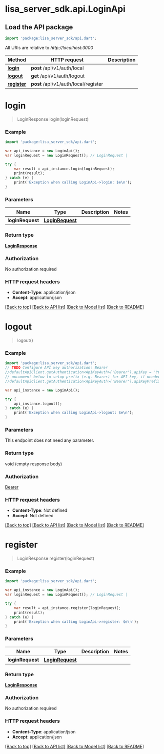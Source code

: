 # lisa_server_sdk.api.LoginApi

## Load the API package
```dart
import 'package:lisa_server_sdk/api.dart';
```

All URIs are relative to *http://localhost:3000*

Method | HTTP request | Description
------------- | ------------- | -------------
[**login**](LoginApi.md#login) | **post** /api/v1/auth/local | 
[**logout**](LoginApi.md#logout) | **get** /api/v1/auth/logout | 
[**register**](LoginApi.md#register) | **post** /api/v1/auth/local/register | 


# **login**
> LoginResponse login(loginRequest)



### Example 
```dart
import 'package:lisa_server_sdk/api.dart';

var api_instance = new LoginApi();
var loginRequest = new LoginRequest(); // LoginRequest | 

try { 
    var result = api_instance.login(loginRequest);
    print(result);
} catch (e) {
    print('Exception when calling LoginApi->login: $e\n');
}
```

### Parameters

Name | Type | Description  | Notes
------------- | ------------- | ------------- | -------------
 **loginRequest** | [**LoginRequest**](LoginRequest.md)|  | 

### Return type

[**LoginResponse**](LoginResponse.md)

### Authorization

No authorization required

### HTTP request headers

 - **Content-Type**: application/json
 - **Accept**: application/json

[[Back to top]](#) [[Back to API list]](../README.md#documentation-for-api-endpoints) [[Back to Model list]](../README.md#documentation-for-models) [[Back to README]](../README.md)

# **logout**
> logout()



### Example 
```dart
import 'package:lisa_server_sdk/api.dart';
// TODO Configure API key authorization: Bearer
//defaultApiClient.getAuthentication<ApiKeyAuth>('Bearer').apiKey = 'YOUR_API_KEY';
// uncomment below to setup prefix (e.g. Bearer) for API key, if needed
//defaultApiClient.getAuthentication<ApiKeyAuth>('Bearer').apiKeyPrefix = 'Bearer';

var api_instance = new LoginApi();

try { 
    api_instance.logout();
} catch (e) {
    print('Exception when calling LoginApi->logout: $e\n');
}
```

### Parameters
This endpoint does not need any parameter.

### Return type

void (empty response body)

### Authorization

[Bearer](../README.md#Bearer)

### HTTP request headers

 - **Content-Type**: Not defined
 - **Accept**: Not defined

[[Back to top]](#) [[Back to API list]](../README.md#documentation-for-api-endpoints) [[Back to Model list]](../README.md#documentation-for-models) [[Back to README]](../README.md)

# **register**
> LoginResponse register(loginRequest)



### Example 
```dart
import 'package:lisa_server_sdk/api.dart';

var api_instance = new LoginApi();
var loginRequest = new LoginRequest(); // LoginRequest | 

try { 
    var result = api_instance.register(loginRequest);
    print(result);
} catch (e) {
    print('Exception when calling LoginApi->register: $e\n');
}
```

### Parameters

Name | Type | Description  | Notes
------------- | ------------- | ------------- | -------------
 **loginRequest** | [**LoginRequest**](LoginRequest.md)|  | 

### Return type

[**LoginResponse**](LoginResponse.md)

### Authorization

No authorization required

### HTTP request headers

 - **Content-Type**: application/json
 - **Accept**: application/json

[[Back to top]](#) [[Back to API list]](../README.md#documentation-for-api-endpoints) [[Back to Model list]](../README.md#documentation-for-models) [[Back to README]](../README.md)

